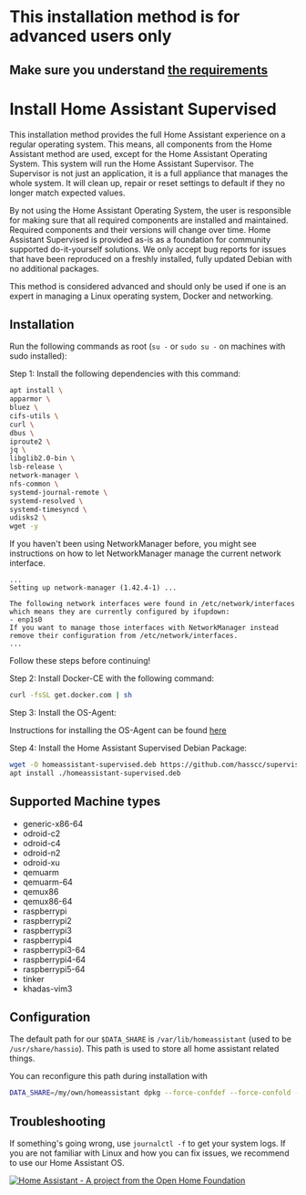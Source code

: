 # This installation method is for advanced users only

## Make sure you understand [the requirements](https://github.com/home-assistant/architecture/blob/master/adr/0014-home-assistant-supervised.md)

# Install Home Assistant Supervised

This installation method provides the full Home Assistant experience on a regular operating system. This means, all components from the Home Assistant method are used, except for the Home Assistant Operating System. This system will run the Home Assistant Supervisor. The Supervisor is not just an application, it is a full appliance that manages the whole system. It will clean up, repair or reset settings to default if they no longer match expected values.

By not using the Home Assistant Operating System, the user is responsible for making sure that all required components are installed and maintained. Required components and their versions will change over time. Home Assistant Supervised is provided as-is as a foundation for community supported do-it-yourself solutions. We only accept bug reports for issues that have been reproduced on a freshly installed, fully updated Debian with no additional packages.

This method is considered advanced and should only be used if one is an expert in managing a Linux operating system, Docker and networking.

## Installation

Run the following commands as root (`su -` or `sudo su -` on machines with sudo installed):

Step 1: Install the following dependencies with this command:

```bash
apt install \
apparmor \
bluez \
cifs-utils \
curl \
dbus \
iproute2 \
jq \
libglib2.0-bin \
lsb-release \
network-manager \
nfs-common \
systemd-journal-remote \
systemd-resolved \
systemd-timesyncd \
udisks2 \
wget -y
```

If you haven't been using NetworkManager before, you might see instructions on how to let NetworkManager manage the current network interface.

```
...
Setting up network-manager (1.42.4-1) ...

The following network interfaces were found in /etc/network/interfaces
which means they are currently configured by ifupdown:
- enp1s0
If you want to manage those interfaces with NetworkManager instead
remove their configuration from /etc/network/interfaces.
...
```

Follow these steps before continuing!

Step 2: Install Docker-CE with the following command:

```bash
curl -fsSL get.docker.com | sh
```

Step 3: Install the OS-Agent:

Instructions for installing the OS-Agent can be found [here](https://github.com/home-assistant/os-agent/tree/main#using-home-assistant-supervised-on-debian)

Step 4: Install the Home Assistant Supervised Debian Package:

```bash
wget -O homeassistant-supervised.deb https://github.com/hasscc/supervised-installer/releases/latest/download/homeassistant-supervised.deb
apt install ./homeassistant-supervised.deb
```

## Supported Machine types

- generic-x86-64
- odroid-c2
- odroid-c4
- odroid-n2
- odroid-xu
- qemuarm
- qemuarm-64
- qemux86
- qemux86-64
- raspberrypi
- raspberrypi2
- raspberrypi3
- raspberrypi4
- raspberrypi3-64
- raspberrypi4-64
- raspberrypi5-64
- tinker
- khadas-vim3

## Configuration

The default path for our `$DATA_SHARE` is `/var/lib/homeassistant` (used to be `/usr/share/hassio`).
This path is used to store all home assistant related things.

You can reconfigure this path during installation with

```bash
DATA_SHARE=/my/own/homeassistant dpkg --force-confdef --force-confold -i homeassistant-supervised.deb
```

## Troubleshooting

If something's going wrong, use `journalctl -f` to get your system logs. If you are not familiar with Linux and how you can fix issues, we recommend to use our Home Assistant OS.

[![Home Assistant - A project from the Open Home Foundation](https://www.openhomefoundation.org/badges/home-assistant.png)](https://www.openhomefoundation.org/)
